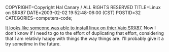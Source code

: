COPYRIGHT=Copyright Hal Canary / ALL RIGHTS RESERVED
TITLE=Linux on SRX87
DATE=2003-02-02 19:52:48-06:00 (CST)
POSTID=32
CATEGORIES=computers-code;

[It looks like someone was able to install linux on thier Vaio SRX87.](http://www.differentpla.net/~roger/hardware/vaio/linux/) Now I don't know if I need to go to the effort of duplicating that effort, considering that I am relativly happy with things the way things are. I'll probably give it a try sometime in the future.
